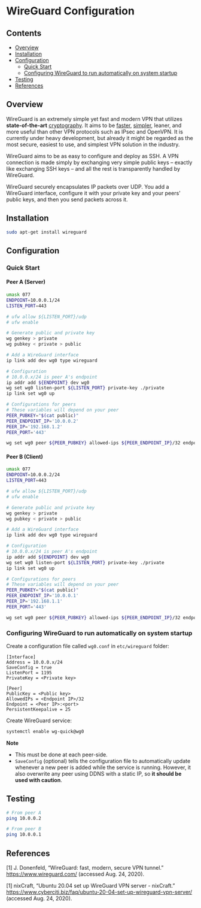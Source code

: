 # WireGuard Configuration <!-- omit in toc -->

## Contents <!-- omit in toc -->

- [Overview](#overview)
- [Installation](#installation)
- [Configuration](#configuration)
  - [Quick Start](#quick-start)
  - [Configuring WireGuard to run automatically on system startup](#configuring-wireguard-to-run-automatically-on-system-startup)
- [Testing](#testing)
- [References](#references)

## Overview

WireGuard is an extremely simple yet fast and modern VPN that utilizes **state-of-the-art** [cryptography](https://www.wireguard.com/protocol/).
It aims to be [faster](https://www.wireguard.com/performance/), [simpler](https://www.wireguard.com/quickstart/), leaner, and more useful than other VPN protocols such as IPsec and OpenVPN. It is currently under heavy development, but already it might be regarded as the most secure, easiest to use, and simplest VPN solution in the industry.

WireGuard aims to be as easy to configure and deploy as SSH. A VPN connection is made simply by exchanging very simple public keys – exactly like exchanging SSH keys – and all the rest is transparently handled by WireGuard.

WireGuard securely encapsulates IP packets over UDP. You add a WireGuard interface, configure it with your private key and your peers' public keys, and then you send packets across it.

## Installation

```bash
sudo apt-get install wireguard
```

## Configuration

### Quick Start

#### Peer A (Server) <!-- omit in toc -->

```bash
umask 077
ENDPOINT=10.0.0.1/24
LISTEN_PORT=443

# ufw allow ${LISTEN_PORT}/udp
# ufw enable

# Generate public and private key
wg genkey > private
wg pubkey < private > public

# Add a WireGuard interface
ip link add dev wg0 type wireguard

# Configuration
# 10.0.0.x/24 is peer A's endpoint
ip addr add ${ENDPOINT} dev wg0
wg set wg0 listen-port ${LISTEN_PORT} private-key ./private
ip link set wg0 up

# Configurations for peers
# These variables will depend on your peer
PEER_PUBKEY="$(cat public)"
PEER_ENDPOINT_IP='10.0.0.2'
PEER_IP='192.168.1.2'
PEER_PORT='443'

wg set wg0 peer ${PEER_PUBKEY} allowed-ips ${PEER_ENDPOINT_IP}/32 endpoint ${PEER_IP}:${PEER_PORT} persistent-keepalive 25
```

#### Peer B (Client) <!-- omit in toc -->

```bash
umask 077
ENDPOINT=10.0.0.2/24
LISTEN_PORT=443

# ufw allow ${LISTEN_PORT}/udp
# ufw enable

# Generate public and private key
wg genkey > private
wg pubkey < private > public

# Add a WireGuard interface
ip link add dev wg0 type wireguard

# Configuration
# 10.0.0.x/24 is peer A's endpoint
ip addr add ${ENDPOINT} dev wg0
wg set wg0 listen-port ${LISTEN_PORT} private-key ./private
ip link set wg0 up

# Configurations for peers
# These variables will depend on your peer
PEER_PUBKEY="$(cat public)"
PEER_ENDPOINT_IP='10.0.0.1'
PEER_IP='192.168.1.1'
PEER_PORT='443'

wg set wg0 peer ${PEER_PUBKEY} allowed-ips ${PEER_ENDPOINT_IP}/32 endpoint ${PEER_IP}:${PEER_PORT} persistent-keepalive 25
```

### Configuring WireGuard to run automatically on system startup

Create a configuration file called `wg0.conf` in `etc/wireguard` folder:

```
[Interface]
Address = 10.0.0.x/24
SaveConfig = true
ListenPort = 1195
PrivateKey = <Private key>

[Peer]
PublicKey = <Public key>
AllowedIPs = <Endpoint IP>/32
Endpoint = <Peer IP>:<port>
PersistentKeepalive = 25
```

Create WireGuard service:

```bash
systemctl enable wg-quick@wg0
```

**Note**

- This must be done at each peer-side.
- `SaveConfig` (optional) tells the configuration file to automatically update whenever a new peer is added while the service is running. However, it also overwrite any peer using DDNS with a static IP, so **it should be used with caution**.

## Testing

```bash
# From peer A
ping 10.0.0.2

# From peer B
ping 10.0.0.1
```

## References

[1] J. Donenfeld, “WireGuard: fast, modern, secure VPN tunnel.” https://www.wireguard.com/ (accessed Aug. 24, 2020).

[1] nixCraft, “Ubuntu 20.04 set up WireGuard VPN server - nixCraft.” https://www.cyberciti.biz/faq/ubuntu-20-04-set-up-wireguard-vpn-server/ (accessed Aug. 24, 2020).
